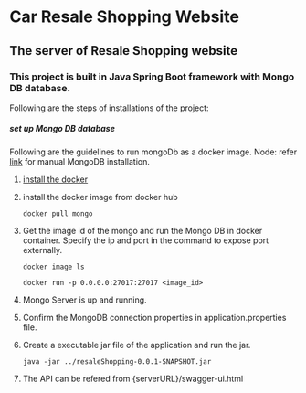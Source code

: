 # Car Resale Shopping Website


## The server of Resale Shopping website

### This project is built in Java Spring Boot framework with Mongo DB database. ###

Following are the steps of installations of the project:

##### set up Mongo DB database #####

Following are the guidelines to run mongoDb as a docker image. 
Node: refer [link](https://docs.mongodb.com/manual/installation/) for manual MongoDB installation.

1. [install the docker](https://docs.docker.com/get-docker/)
2. install the docker image from docker hub

     `docker pull mongo`
    
3. Get the image id of the mongo and run the Mongo DB in docker container. 
    Specify the ip and port in the command to expose port externally. 

      `docker image ls`
 
     `docker run -p 0.0.0.0:27017:27017 <image_id>`
     
 4. Mongo Server is up and running.   
  
 5. Confirm the MongoDB connection properties in application.properties file.
 

 6. Create a executable jar file of the application and run the jar.
  
     `java -jar ../resaleShopping-0.0.1-SNAPSHOT.jar `
     
 7. The  API can be refered from {serverURL}/swagger-ui.html
     

     
   
